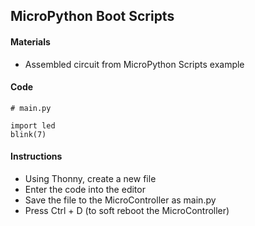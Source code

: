 ## MicroPython Boot Scripts

#### Materials
 - Assembled circuit from MicroPython Scripts example
#### Code
```
# main.py

import led
blink(7)
```

#### Instructions
 - Using Thonny, create a new file
 - Enter the code into the editor
 - Save the file to the MicroController as main.py
 - Press Ctrl + D (to soft reboot the MicroController)
